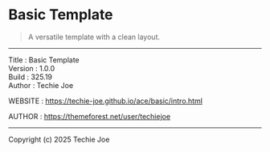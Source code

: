 # Basic Template
> A versatile template with a clean layout.
------------------------------------------------------------------

Title    : Basic Template  
Version  : 1.0.0  
Build    : 325.19  
Author   : Techie Joe  

WEBSITE  : https://techie-joe.github.io/ace/basic/intro.html  

AUTHOR   : https://themeforest.net/user/techiejoe  

------------------------------------------------------------------

Copyright (c) 2025 Techie Joe